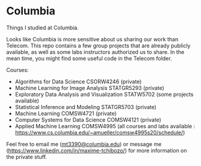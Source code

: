 # Columbia
Things I studied at Columbia.

Looks like Columbia is more sensitive about us sharing our work than Telecom. This repo contains a few group projects that are already publicly available, as well as some labs instructors authorized us to share. In the mean time, you might find some useful code in the Telecom folder.

Courses:

* Algorithms for Data Science CSORW4246 (private)
* Machine Learning for Image Analysis STATGR5293 (private)
* Exploratory Data Analysis and Visualization STATW5702 (some projects available)
* Statistical Inference and Modeling STATGR5703 (private)
* Machine Learning COMSW4721 (private)
* Computer Systems for Data Science COMSW4121 (private)
* Applied Machine Learning COMSW4995 (all courses and labs available : https://www.cs.columbia.edu/~amueller/comsw4995s20/schedule/)

Feel free to email me (mt3390@columbia.edu) or message me (https://www.linkedin.com/in/maxime-tchibozo/) for more information on the private stuff.
